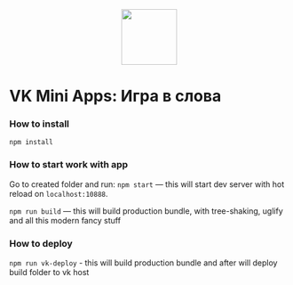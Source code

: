 <div align="center">
  <a href="https://github.com/VKCOM">
    <img width="100" height="100" src="https://sun9-63.userapi.com/h_8DFvUxrWwXqGRJ4ZGVsy6nwN7ERtm5atB9ug/u6IKol2Crko.jpg">
  </a>
</div>

# VK Mini Apps: Игра в слова

### How to install

`npm install`

### How to start work with app

Go to created folder and run:
`npm start` — this will start dev server with hot reload on `localhost:10888`.

`npm run build` — this will build production bundle, with tree-shaking, uglify and all this modern fancy stuff

### How to deploy

`npm run vk-deploy` - this will build production bundle and after will deploy build folder to vk host
